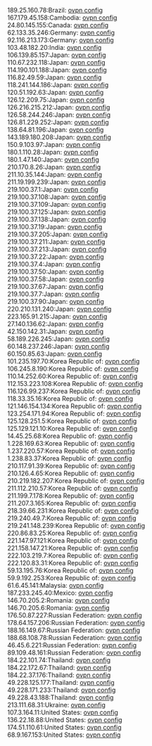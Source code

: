 189.25.160.78:Brazil: [ovpn config](vpn/189_25_160_78.ovpn)  
167.179.45.158:Cambodia: [ovpn config](vpn/167_179_45_158.ovpn)  
24.80.145.155:Canada: [ovpn config](vpn/24_80_145_155.ovpn)  
62.133.35.246:Germany: [ovpn config](vpn/62_133_35_246.ovpn)  
92.116.213.173:Germany: [ovpn config](vpn/92_116_213_173.ovpn)  
103.48.182.20:India: [ovpn config](vpn/103_48_182_20.ovpn)  
106.139.85.157:Japan: [ovpn config](vpn/106_139_85_157.ovpn)  
110.67.232.118:Japan: [ovpn config](vpn/110_67_232_118.ovpn)  
114.190.101.188:Japan: [ovpn config](vpn/114_190_101_188.ovpn)  
116.82.49.59:Japan: [ovpn config](vpn/116_82_49_59.ovpn)  
118.241.144.186:Japan: [ovpn config](vpn/118_241_144_186.ovpn)  
120.51.192.63:Japan: [ovpn config](vpn/120_51_192_63.ovpn)  
126.12.209.75:Japan: [ovpn config](vpn/126_12_209_75.ovpn)  
126.216.215.212:Japan: [ovpn config](vpn/126_216_215_212.ovpn)  
126.58.244.246:Japan: [ovpn config](vpn/126_58_244_246.ovpn)  
126.81.229.252:Japan: [ovpn config](vpn/126_81_229_252.ovpn)  
138.64.81.196:Japan: [ovpn config](vpn/138_64_81_196.ovpn)  
143.189.180.208:Japan: [ovpn config](vpn/143_189_180_208.ovpn)  
150.9.103.97:Japan: [ovpn config](vpn/150_9_103_97.ovpn)  
180.1.110.28:Japan: [ovpn config](vpn/180_1_110_28.ovpn)  
180.1.47.140:Japan: [ovpn config](vpn/180_1_47_140.ovpn)  
210.170.8.26:Japan: [ovpn config](vpn/210_170_8_26.ovpn)  
211.10.35.144:Japan: [ovpn config](vpn/211_10_35_144.ovpn)  
211.19.199.239:Japan: [ovpn config](vpn/211_19_199_239.ovpn)  
219.100.37.1:Japan: [ovpn config](vpn/219_100_37_1.ovpn)  
219.100.37.108:Japan: [ovpn config](vpn/219_100_37_108.ovpn)  
219.100.37.109:Japan: [ovpn config](vpn/219_100_37_109.ovpn)  
219.100.37.125:Japan: [ovpn config](vpn/219_100_37_125.ovpn)  
219.100.37.138:Japan: [ovpn config](vpn/219_100_37_138.ovpn)  
219.100.37.19:Japan: [ovpn config](vpn/219_100_37_19.ovpn)  
219.100.37.205:Japan: [ovpn config](vpn/219_100_37_205.ovpn)  
219.100.37.211:Japan: [ovpn config](vpn/219_100_37_211.ovpn)  
219.100.37.213:Japan: [ovpn config](vpn/219_100_37_213.ovpn)  
219.100.37.22:Japan: [ovpn config](vpn/219_100_37_22.ovpn)  
219.100.37.4:Japan: [ovpn config](vpn/219_100_37_4.ovpn)  
219.100.37.50:Japan: [ovpn config](vpn/219_100_37_50.ovpn)  
219.100.37.58:Japan: [ovpn config](vpn/219_100_37_58.ovpn)  
219.100.37.67:Japan: [ovpn config](vpn/219_100_37_67.ovpn)  
219.100.37.7:Japan: [ovpn config](vpn/219_100_37_7.ovpn)  
219.100.37.90:Japan: [ovpn config](vpn/219_100_37_90.ovpn)  
220.210.131.240:Japan: [ovpn config](vpn/220_210_131_240.ovpn)  
223.165.91.215:Japan: [ovpn config](vpn/223_165_91_215.ovpn)  
27.140.136.62:Japan: [ovpn config](vpn/27_140_136_62.ovpn)  
42.150.142.31:Japan: [ovpn config](vpn/42_150_142_31.ovpn)  
58.189.226.245:Japan: [ovpn config](vpn/58_189_226_245.ovpn)  
60.148.237.246:Japan: [ovpn config](vpn/60_148_237_246.ovpn)  
60.150.85.63:Japan: [ovpn config](vpn/60_150_85_63.ovpn)  
101.235.197.70:Korea Republic of: [ovpn config](vpn/101_235_197_70.ovpn)  
106.245.8.190:Korea Republic of: [ovpn config](vpn/106_245_8_190.ovpn)  
110.14.252.60:Korea Republic of: [ovpn config](vpn/110_14_252_60.ovpn)  
112.153.223.108:Korea Republic of: [ovpn config](vpn/112_153_223_108.ovpn)  
116.126.99.237:Korea Republic of: [ovpn config](vpn/116_126_99_237.ovpn)  
118.33.35.16:Korea Republic of: [ovpn config](vpn/118_33_35_16.ovpn)  
121.146.154.134:Korea Republic of: [ovpn config](vpn/121_146_154_134.ovpn)  
123.254.171.94:Korea Republic of: [ovpn config](vpn/123_254_171_94.ovpn)  
125.128.251.5:Korea Republic of: [ovpn config](vpn/125_128_251_5.ovpn)  
125.129.121.10:Korea Republic of: [ovpn config](vpn/125_129_121_10.ovpn)  
14.45.25.68:Korea Republic of: [ovpn config](vpn/14_45_25_68.ovpn)  
1.228.169.63:Korea Republic of: [ovpn config](vpn/1_228_169_63.ovpn)  
1.237.220.57:Korea Republic of: [ovpn config](vpn/1_237_220_57.ovpn)  
1.238.83.37:Korea Republic of: [ovpn config](vpn/1_238_83_37.ovpn)  
210.117.91.39:Korea Republic of: [ovpn config](vpn/210_117_91_39.ovpn)  
210.126.4.65:Korea Republic of: [ovpn config](vpn/210_126_4_65.ovpn)  
210.219.182.207:Korea Republic of: [ovpn config](vpn/210_219_182_207.ovpn)  
211.112.210.57:Korea Republic of: [ovpn config](vpn/211_112_210_57.ovpn)  
211.199.7.178:Korea Republic of: [ovpn config](vpn/211_199_7_178.ovpn)  
211.207.3.165:Korea Republic of: [ovpn config](vpn/211_207_3_165.ovpn)  
218.39.66.231:Korea Republic of: [ovpn config](vpn/218_39_66_231.ovpn)  
219.240.49.7:Korea Republic of: [ovpn config](vpn/219_240_49_7.ovpn)  
219.241.148.239:Korea Republic of: [ovpn config](vpn/219_241_148_239.ovpn)  
220.86.83.25:Korea Republic of: [ovpn config](vpn/220_86_83_25.ovpn)  
221.147.97.121:Korea Republic of: [ovpn config](vpn/221_147_97_121.ovpn)  
221.158.147.21:Korea Republic of: [ovpn config](vpn/221_158_147_21.ovpn)  
222.103.219.7:Korea Republic of: [ovpn config](vpn/222_103_219_7.ovpn)  
222.120.83.31:Korea Republic of: [ovpn config](vpn/222_120_83_31.ovpn)  
59.13.195.76:Korea Republic of: [ovpn config](vpn/59_13_195_76.ovpn)  
59.9.192.253:Korea Republic of: [ovpn config](vpn/59_9_192_253.ovpn)  
61.6.45.141:Malaysia: [ovpn config](vpn/61_6_45_141.ovpn)  
187.233.245.40:Mexico: [ovpn config](vpn/187_233_245_40.ovpn)  
146.70.205.2:Romania: [ovpn config](vpn/146_70_205_2.ovpn)  
146.70.205.6:Romania: [ovpn config](vpn/146_70_205_6.ovpn)  
176.50.87.227:Russian Federation: [ovpn config](vpn/176_50_87_227.ovpn)  
178.64.157.206:Russian Federation: [ovpn config](vpn/178_64_157_206.ovpn)  
188.16.149.67:Russian Federation: [ovpn config](vpn/188_16_149_67.ovpn)  
188.68.108.78:Russian Federation: [ovpn config](vpn/188_68_108_78.ovpn)  
46.45.6.221:Russian Federation: [ovpn config](vpn/46_45_6_221.ovpn)  
89.109.48.161:Russian Federation: [ovpn config](vpn/89_109_48_161.ovpn)  
184.22.101.74:Thailand: [ovpn config](vpn/184_22_101_74.ovpn)  
184.22.172.67:Thailand: [ovpn config](vpn/184_22_172_67.ovpn)  
184.22.37.176:Thailand: [ovpn config](vpn/184_22_37_176.ovpn)  
49.228.125.177:Thailand: [ovpn config](vpn/49_228_125_177.ovpn)  
49.228.171.233:Thailand: [ovpn config](vpn/49_228_171_233.ovpn)  
49.228.43.188:Thailand: [ovpn config](vpn/49_228_43_188.ovpn)  
213.111.68.31:Ukraine: [ovpn config](vpn/213_111_68_31.ovpn)  
107.3.164.11:United States: [ovpn config](vpn/107_3_164_11.ovpn)  
136.22.18.88:United States: [ovpn config](vpn/136_22_18_88.ovpn)  
174.51.110.61:United States: [ovpn config](vpn/174_51_110_61.ovpn)  
68.9.167.153:United States: [ovpn config](vpn/68_9_167_153.ovpn)  
